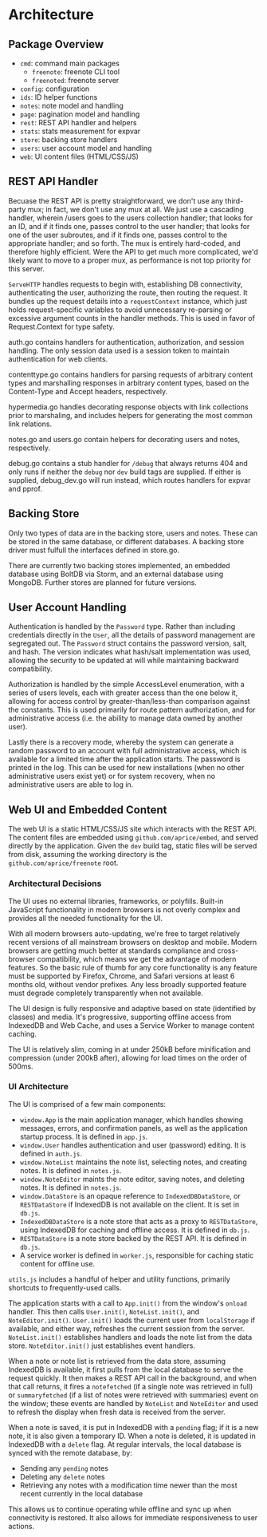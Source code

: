 # Architecture

## Package Overview

 - `cmd`: command main packages
   - `freenote`: freenote CLI tool
   - `freenoted`: freenote server
 - `config`: configuration
 - `ids`: ID helper functions
 - `notes`: note model and handling
 - `page`: pagination model and handling
 - `rest`: REST API handler and helpers
 - `stats`: stats measurement for expvar
 - `store`: backing store handlers
 - `users`: user account model and handling
 - `web`: UI content files (HTML/CSS/JS)

## REST API Handler

Becuase the REST API is pretty straightforward, we don't use any third-party
mux; in fact, we don't use any mux at all. We just use a cascading handler,
wherein /users goes to the users collection handler; that looks for an ID,
and if it finds one, passes control to the user handler; that looks for one
of the user subroutes, and if it finds one, passes control to the appropriate
handler; and so forth. The mux is entirely hard-coded, and therefore highly
efficient. Were the API to get much more complicated, we'd likely want to move
to a proper mux, as performance is not top priority for this server.

`ServeHTTP` handles requests to begin with, establishing DB connectivity,
authenticating the user, authorizing the route, then routing the request. It
bundles up the request details into a `requestContext` instance, which just
holds request-specific variables to avoid unnecessary re-parsing or excessive
argument counts in the handler methods. This is used in favor of Request.Context
for type safety.

auth.go contains handlers for authentication, authorization, and session handling.
The only session data used is a session token to maintain authentication for web
clients.

contenttype.go contains handlers for parsing requests of arbitrary content types
and marshalling responses in arbitrary content types, based on the Content-Type
and Accept headers, respectively.

hypermedia.go handles decorating response objects with link collections prior to
marshaling, and includes helpers for generating the most common link relations.

notes.go and users.go contain helpers for decorating users and notes, respectively.

debug.go contains a stub handler for `/debug` that always returns 404 and only
runs if neither the `debug` nor `dev` build tags are supplied. If either is
supplied, debug_dev.go will run instead, which routes handlers for expvar and
pprof.

## Backing Store

Only two types of data are in the backing store, users and notes. These can be
stored in the same database, or different databases. A backing store driver must
fulfull the interfaces defined in store.go.

There are currently two backing stores implemented, an embedded database using
BoltDB via Storm, and an external database using MongoDB. Further stores are
planned for future versions.

## User Account Handling

Authentication is handled by the `Password` type. Rather than including credentials
directly in the `User`, all the details of password management are segregated out.
The `Password` struct contains the password version, salt, and hash. The version
indicates what hash/salt implementation was used, allowing the security to be
updated at will while maintaining backward compatibility.

Authorization is handled by the simple AccessLevel enumeration, with a series of
users levels, each with greater access than the one below it, allowing for access
control by greater-than/less-than comparison against the constants. This is used
primarily for route pattern authorization, and for administrative access (i.e. the
ability to manage data owned by another user).

Lastly there is a recovery mode, whereby the system can generate a random password
to an account with full administrative access, which is available for a limited
time after the application starts. The password is printed in the log. This can be
used for new installations (when no other administrative users exist yet) or for
system recovery, when no administrative users are able to log in.

## Web UI and Embedded Content

The web UI is a static HTML/CSS/JS site which interacts with the REST API. The
content files are embedded using `github.com/aprice/embed`, and served directly by
the application. Given the `dev` build tag, static files will be served from disk,
assuming the working directory is the `github.com/aprice/freenote` root.

### Architectural Decisions

The UI uses no external libraries, frameworks, or polyfills. Built-in JavaScript
functionality in modern browsers is not overly complex and provides all the
needed functionality for the UI.

With all modern browsers auto-updating, we're free to target relatively recent
versions of all mainstream browsers on desktop and mobile. Modern browsers are
getting much better at standards compliance and cross-browser compatibility,
which means we get the advantage of modern features. So the basic rule of thumb
for any core functionality is any feature must be supported by Firefox, Chrome,
and Safari versions at least 6 months old, without vendor prefixes. Any less
broadly supported feature must degrade completely transparently when not
available.

The UI design is fully responsive and adaptive based on state (identified by
classes) and media. It's progressive, supporting offline access from IndexedDB
and Web Cache, and uses a Service Worker to manage content caching.

The UI is relatively slim, coming in at under 250kB before minification and
compression (under 200kB after), allowing for load times on the order of 500ms.

### UI Architecture

The UI is comprised of a few main components:

- `window.App` is the main application manager, which handles showing messages,
errors, and confirmation panels, as well as the application startup process. It
is defined in `app.js`.
- `window.User` handles authentication and user (password) editing. It is
defined in `auth.js`.
- `window.NoteList` maintains the note list, selecting notes, and creating
notes. It is defined in `notes.js`.
- `window.NoteEditor` maints the note editor, saving notes, and deleting notes.
It is defined in `notes.js`.
- `window.DataStore` is an opaque reference to `IndexedDBDataStore`, or
`RESTDataStore` if IndexedDB is not available on the client. It is set in `db.js`.
- `IndexedDBDataStore` is a note store that acts as a proxy to `RESTDataStore`,
using IndexedDB for caching and offline access. It is defined in `db.js`.
- `RESTDataStore` is a note store backed by the REST API. It is defined in
`db.js`.
- A service worker is defined in `worker.js`, responsible for caching static
content for offline use.

`utils.js` includes a handful of helper and utility functions, primarily
shortcuts to frequently-used calls.

The application starts with a call to `App.init()` from the window's `onload`
handler. This then calls `User.init()`, `NoteList.init()`, and
`NoteEditor.init()`. `User.init()` loads the current user from `localStorage`
if available, and either way, refreshes the current session from the server.
`NoteList.init()` establishes handlers and loads the note list from the data
store. `NoteEditor.init()` just establishes event handlers.

When a note or note list is retrieved from the data store, assuming IndexedDB
is available, it first pulls from the local database to serve the request
quickly. It then makes a REST API call in the background, and when that call
returns, it fires a `notefetched` (if a single note was retrieved in full) or
`summaryfetched` (if a list of notes were retrieved with summaries) event on
the window; these events are handled by `NoteList` and `NoteEditor` and used to
refresh the display when fresh data is received from the server.

When a note is saved, it is put in IndexedDB with a `pending` flag; if it is a
new note, it is also given a temporary ID. When a note is deleted, it is updated
in IndexedDB with a `delete` flag. At regular intervals, the local database is
synced with the remote database, by:

- Sending any `pending` notes
- Deleting any `delete` notes
- Retrieving any notes with a modification time newer than the most recent
currently in the local database

This allows us to continue operating while offline and sync up when connectivity
is restored. It also allows for immediate responsiveness to user actions.